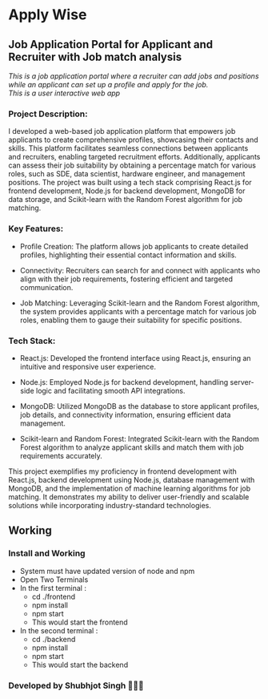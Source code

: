 # Apply Wise

## Job Application Portal for Applicant and Recruiter with Job match analysis

*This is a job application portal where a recruiter can add jobs and positions while an applicant can set up a profile and apply for the job.*  
*This is a user interactive web app*  


### Project Description:
I developed a web-based job application platform that empowers job applicants to create comprehensive profiles, showcasing their contacts and skills. This platform facilitates seamless connections between applicants and recruiters, enabling targeted recruitment efforts. Additionally, applicants can assess their job suitability by obtaining a percentage match for various roles, such as SDE, data scientist, hardware engineer, and management positions. The project was built using a tech stack comprising React.js for frontend development, Node.js for backend development, MongoDB for data storage, and Scikit-learn with the Random Forest algorithm for job matching.

### Key Features:
- Profile Creation: The platform allows job applicants to create detailed profiles, highlighting their essential contact information and skills.

- Connectivity: Recruiters can search for and connect with applicants who align with their job requirements, fostering efficient and targeted communication.

- Job Matching: Leveraging Scikit-learn and the Random Forest algorithm, the system provides applicants with a percentage match for various job roles, enabling them to gauge their suitability for specific positions.

### Tech Stack:
- React.js: Developed the frontend interface using React.js, ensuring an intuitive and responsive user experience.

- Node.js: Employed Node.js for backend development, handling server-side logic and facilitating smooth API integrations.

- MongoDB: Utilized MongoDB as the database to store applicant profiles, job details, and connectivity information, ensuring efficient data management.

- Scikit-learn and Random Forest: Integrated Scikit-learn with the Random Forest algorithm to analyze applicant skills and match them with job requirements accurately.

This project exemplifies my proficiency in frontend development with React.js, backend development using Node.js, database management with MongoDB, and the implementation of machine learning algorithms for job matching. It demonstrates my ability to deliver user-friendly and scalable solutions while incorporating industry-standard technologies.


## Working

### Install and Working

* System must have updated version of node and npm
* Open Two Terminals
* In the first terminal :   
    * cd ./frontend
    * npm install
    * npm start
    * This would start the frontend
* In the second terminal : 
    * cd ./backend
    * npm install
    * npm start
    * This would start the backend

### Developed by Shubhjot Singh 🧑🏻‍💻

